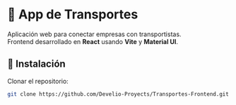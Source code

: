 # 🚛 App de Transportes

Aplicación web para conectar empresas con transportistas.  
Frontend desarrollado en **React** usando **Vite** y **Material UI**.

## 🚀 Instalación

Clonar el repositorio:

```bash
git clone https://github.com/Develio-Proyects/Transportes-Frontend.git